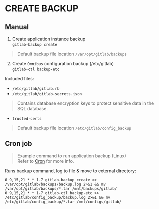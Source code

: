 # CREATE BACKUP

## Manual

1. Create application instance backup\
`gitlab-backup create`

> Default backup file location `/var/opt/gitlab/backups`

2. Create `Omnibus` configuration backup (/etc/gitlab)\
`gitlab-ctl backup-etc`

Included files:
* `/etc/gitlab/gitlab.rb`
* `/etc/gitlab/gitlab-secrets.json`
> Contains database encryption keys to protect sensitive data in the SQL database.
* `trusted-certs`

> Default backup file location `/etc/gitlab/config_backup`

## Cron job

> Example command to run application backup (Linux)\
> Refer to [Cron](https://en.wikipedia.org/wiki/Cron) for more info.

Runs backup command, log to file & move to external directory:

```ascii
0 9,15,21 * * 1-7 gitlab-backup create >> /var/opt/gitlab/backups/backup.log 2>&1 && mv /var/opt/gitlab/backups/*.tar /mnt/backups/gitlab/
0 9,15,21 * * 1-7 gitlab-ctl backup-etc >> /etc/gitlab/config_backup/backup.log 2>&1 && mv /etc/gitlab/config_backup/*.tar /mnt/configs/gitlab/
```
